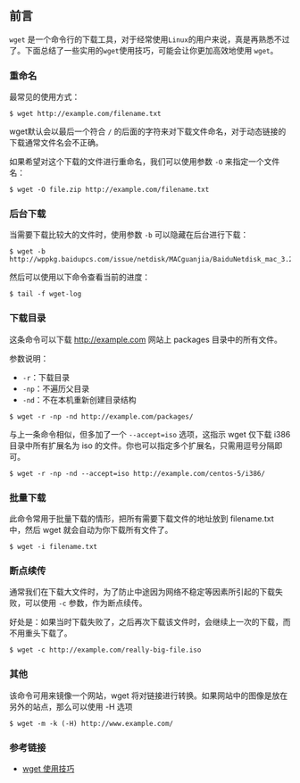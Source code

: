 ## 前言
`wget` 是一个命令行的下载工具，对于经常使用`Linux`的用户来说，真是再熟悉不过了。下面总结了一些实用的`wget`使用技巧，可能会让你更加高效地使用 `wget`。

### 重命名
最常见的使用方式：
```
$ wget http://example.com/filename.txt
```

wget默认会以最后一个符合 `/` 的后面的字符来对下载文件命名，对于动态链接的下载通常文件名会不正确。

如果希望对这个下载的文件进行重命名，我们可以使用参数 `-O` 来指定一个文件名：
```
$ wget -O file.zip http://example.com/filename.txt
```
### 后台下载
当需要下载比较大的文件时，使用参数 `-b` 可以隐藏在后台进行下载：

```
$ wget -b http://wppkg.baidupcs.com/issue/netdisk/MACguanjia/BaiduNetdisk_mac_3.2.0.9.dmg
```
然后可以使用以下命令查看当前的进度：

```
$ tail -f wget-log
```

### 下载目录
这条命令可以下载 http://example.com 网站上 packages 目录中的所有文件。

参数说明：
* `-r`：下载目录
* `-np`：不遍历父目录
* `-nd`：不在本机重新创建目录结构

```
$ wget -r -np -nd http://example.com/packages/
```

与上一条命令相似，但多加了一个 `--accept=iso` 选项，这指示 wget 仅下载 i386 目录中所有扩展名为 iso 的文件。你也可以指定多个扩展名，只需用逗号分隔即可。
```
$ wget -r -np -nd --accept=iso http://example.com/centos-5/i386/
```

### 批量下载
此命令常用于批量下载的情形，把所有需要下载文件的地址放到 filename.txt 中，然后 wget 就会自动为你下载所有文件了。

```
$ wget -i filename.txt
```

### 断点续传
通常我们在下载大文件时，为了防止中途因为网络不稳定等因素所引起的下载失败，可以使用 `-c` 参数，作为断点续传。

好处是：如果当时下载失败了，之后再次下载该文件时，会继续上一次的下载，而不用重头下载了。
```
$ wget -c http://example.com/really-big-file.iso
```

### 其他

该命令可用来镜像一个网站，wget 将对链接进行转换。如果网站中的图像是放在另外的站点，那么可以使用 -H 选项

```
$ wget -m -k (-H) http://www.example.com/
```

### 参考链接
* [wget 使用技巧](https://linuxtoy.org/archives/wget-tips.html)